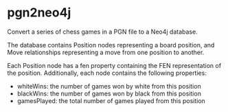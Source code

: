 # pgn2neo4j
Convert a series of chess games in a PGN file to a Neo4j database.

The database contains Position nodes representing a board position, and Move relationships representing a move from one position to another.

Each Position node has a fen property containing the FEN representation of the position. Additionally, each node contains the following properties:
* whiteWins: the number of games won by white from this position
* blackWins: the number of games won by black from this position
* gamesPlayed: the total number of games played from this position